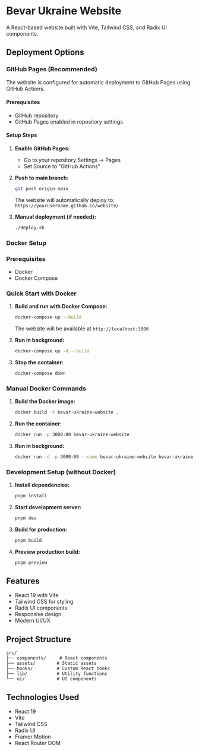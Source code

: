 # Bevar Ukraine Website

A React-based website built with Vite, Tailwind CSS, and Radix UI components.

## Deployment Options

### GitHub Pages (Recommended)

The website is configured for automatic deployment to GitHub Pages using GitHub Actions.

#### Prerequisites
- GitHub repository
- GitHub Pages enabled in repository settings

#### Setup Steps

1. **Enable GitHub Pages:**
   - Go to your repository Settings → Pages
   - Set Source to "GitHub Actions"

2. **Push to main branch:**
   ```bash
   git push origin main
   ```
   The website will automatically deploy to: `https://yourusername.github.io/website/`

3. **Manual deployment (if needed):**
   ```bash
   ./deploy.sh
   ```

### Docker Setup

### Prerequisites

- Docker
- Docker Compose

### Quick Start with Docker

1. **Build and run with Docker Compose:**

   ```bash
   docker-compose up --build
   ```

   The website will be available at `http://localhost:3000`

2. **Run in background:**

   ```bash
   docker-compose up -d --build
   ```

3. **Stop the container:**
   ```bash
   docker-compose down
   ```

### Manual Docker Commands

1. **Build the Docker image:**

   ```bash
   docker build -t bevar-ukraine-website .
   ```

2. **Run the container:**

   ```bash
   docker run -p 3000:80 bevar-ukraine-website
   ```

3. **Run in background:**
   ```bash
   docker run -d -p 3000:80 --name bevar-ukraine-website bevar-ukraine-website
   ```

### Development Setup (without Docker)

1. **Install dependencies:**

   ```bash
   pnpm install
   ```

2. **Start development server:**

   ```bash
   pnpm dev
   ```

3. **Build for production:**

   ```bash
   pnpm build
   ```

4. **Preview production build:**
   ```bash
   pnpm preview
   ```

## Features

- React 19 with Vite
- Tailwind CSS for styling
- Radix UI components
- Responsive design
- Modern UI/UX

## Project Structure

```
src/
├── components/     # React components
├── assets/        # Static assets
├── hooks/         # Custom React hooks
├── lib/           # Utility functions
└── ui/            # UI components
```

## Technologies Used

- React 19
- Vite
- Tailwind CSS
- Radix UI
- Framer Motion
- React Router DOM
